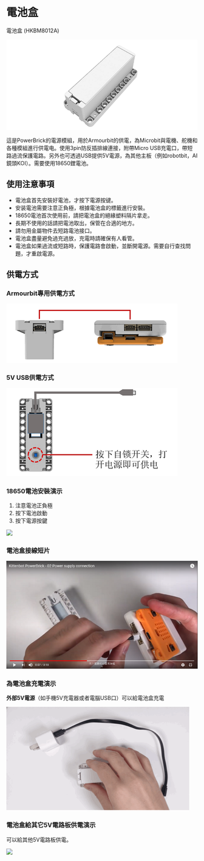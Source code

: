 # 電池盒

電池盒 (HKBM8012A)

![](./images/04_02.png)

這是PowerBrick的電源模組，用於Armourbit的供電，為Microbit與電機、舵機和各種模組進行供電电。使用3pin防反插排線連接，附帶Micro USB充電口，帶短路過流保護電路。另外也可透過USB提供5V電源，為其他主板（例如robotbit，AI鏡頭KOI）。需要使用18650鋰電池。

## 使用注意事項

- 電池盒首先安裝好電池，才按下電源按键。
- 安装電池需要注意正負極，根據電池盒的標籤進行安裝。
- 18650電池首次使用前，請把電池盒的絕緣塑料隔片拿走。
- 長期不使用的話請把電池取出，保管在合適的地方。
- 請勿用金屬物件去短路電池接口。
- 電池盒盡量避免過充過放，充電時請確保有人看管。
- 電池盒如果過流或短路時，保護電路會啟動，並斷開電源。需要自行查找問題，才重啟電源。

## 供電方式

### Armourbit專用供電方式

![](./images/04_03.png)

### 5V USB供電方式

![](./images/04_04.png)

### 18650電池安裝演示

1. 注意電池正負極
2. 按下電池啟動
3. 按下電源按鍵

![](./images/IMG_2563.gif)

### 電池盒接線短片

[![](./images/batteryconnect.png)](https://www.youtube.com/watch?v=HRJeHkAbnio)

### 為電池盒充電演示

**外部5V電源**（如手機5V充電器或者電腦USB口）可以給電池盒充電

![](./images/IMG_2564.gif)

### 電池盒給其它5V電路板供電演示

可以給其他5V電路板供電。

![](./images/IMG_2565.gif)



